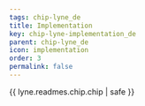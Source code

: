 ```yaml
---
tags: chip-lyne_de
title: Implementation
key: chip-lyne-implementation_de
parent: chip-lyne_de
icon: implementation
order: 3
permalink: false  
---
```

{{ lyne.readmes.chip.chip | safe }}

